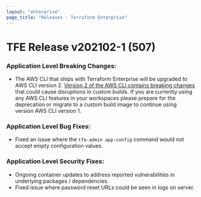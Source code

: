 ```yaml
---
layout: "enterprise"
page_title: "Releases - Terraform Enterprise"
---
```


# TFE Release v202102-1 (507)

### Application Level Breaking Changes:
* The AWS CLI that ships with Terraform Enterprise will be upgraded to AWS CLI version 2. [Version 2 of the AWS CLI contains breaking changes](https://docs.aws.amazon.com/cli/latest/userguide/cliv2-migration.html) that could cause disruptions in custom builds. If you are currently using any AWS CLI features in your workspaces please prepare for the deprecation or migrate to a custom build image to continue using version AWS CLI version 1.

### Application Level Bug Fixes:
* Fixed an issue where the `tfe-admin app-config` command would not accept empty configuration values.

### Application Level Security Fixes:
* Ongoing container updates to address reported vulnerabilities in underlying packages / dependencies.
* Fixed issue where password reset URLs could be seen in logs on server.